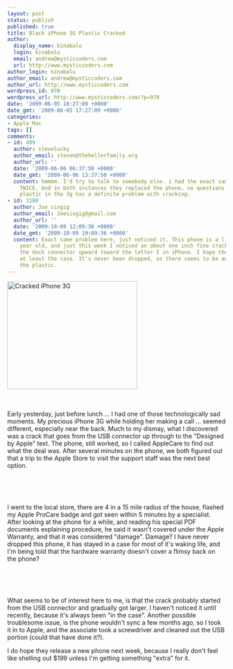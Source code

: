 ```yaml
---
layout: post
status: publish
published: true
title: Black iPhone 3G Plastic Cracked
author:
  display_name: kinabalu
  login: kinabalu
  email: andrew@mysticcoders.com
  url: http://www.mysticcoders.com
author_login: kinabalu
author_email: andrew@mysticcoders.com
author_url: http://www.mysticcoders.com
wordpress_id: 970
wordpress_url: http://www.mysticcoders.com/?p=970
date: '2009-06-05 10:27:09 +0000'
date_gmt: '2009-06-05 17:27:09 +0000'
categories:
- Apple Mac
tags: []
comments:
- id: 489
  author: stevelucky
  author_email: steven@thehellerfamily.org
  author_url: ''
  date: '2009-06-06 06:37:50 +0000'
  date_gmt: '2009-06-06 13:37:50 +0000'
  content: hmmmm. I'd try to talk to somebody else. i had the exact same problem,
    TWICE. And in both instances they replaced the phone, no questions asked. the
    plastic in the 3g has a definite problem with cracking.
- id: 2180
  author: Joe sixgig
  author_email: Joesixgig@gmail.com
  author_url: ''
  date: '2009-10-09 12:09:36 +0000'
  date_gmt: '2009-10-09 19:09:36 +0000'
  content: Exact same problem here, just noticed it. This phone is a little over one
    year old, and just this week I noticed an about one inch fine crack running from
    the dock connector upward toward the letter I in iPhone. I hope they'll replace
    at least the case. It's never been dropped, so there seems to be an issue with
    the plastic.
---
```

<img src="http://www.mysticcoders.com/wp-content/uploads/2009/06/img_00261-300x249.jpg" alt="Cracked iPhone 3G" title="Cracked iPhone 3G" width="300" height="249" class="alignnone size-medium wp-image-972" /><br />
<br /><br />

Early yesterday, just before lunch ... I had one of those technologically sad moments.  My precious iPhone 3G while holding her making a call ... seemed different, especially near the back.  Much to my dismay, what I discovered was a crack that goes from the USB connector up through to the "Designed by Apple" text.  The phone, still worked, so I called AppleCare to find out what the deal was.  After several minutes on the phone, we both figured out that a trip to the Apple Store to visit the support staff was the next best option.<br />

<br />
<br /><br />


I went to the local store, there are 4 in a 15 mile radius of the house, flashed my Apple ProCare badge and got seen within 5 minutes by a specialist.  After looking at the phone for a while, and reading his special PDF documents explaining procedure, he said it wasn't covered under the Apple Warranty, and that it was considered "damage".  Damage?  I have never dropped this phone, it has stayed in a case for most of it's waking life, and I'm being told that the hardware warranty doesn't cover a flimsy back on the phone?<br />

<br />
<br /><br />


What seems to be of interest here to me, is that the crack probably started from the USB connector and gradually got larger.  I haven't noticed it until recently, because it's always been "in the case".  Another possible troublesome issue, is the phone wouldn't sync a few months ago, so I took it in to Apple, and the associate took a screwdriver and cleaned out the USB portion (could that have done it?).<br />




I do hope they release a new phone next week, because I really don't feel like shelling out $199 unless I'm getting something "extra" for it.<br />



